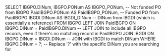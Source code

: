 SELECT 
    IBGPO.DINum,
    IBGPO.PONum AS IBGPO_PONum,         -- Not funded PO from IBGPO
    PaidIBGPO.PONum AS PaidIBGPO_PONum, -- Funded PO from PaidIBGPO
    IBGDI.DINum AS IBGDI_DINum          -- DINum from IBGDI (which is essentially a reference)
FROM 
    IBGPO
LEFT JOIN 
    PaidIBGPO ON IBGPO.DINum = PaidIBGPO.DINum  -- LEFT JOIN to include all IBGPO records, even if there's no matching record in PaidIBGPO
JOIN 
    IBGDI ON IBGPO.DINum = IBGDI.DINum          -- JOIN with IBGDI to match DINum
WHERE 
    IBGPO.DINum = ?;  -- Replace '?' with the specific DINum you are searching for
